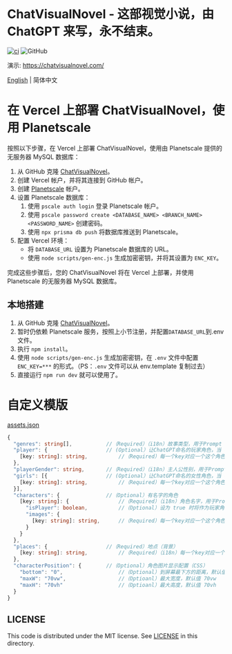 # ChatVisualNovel - 这部视觉小说，由 ChatGPT 来写，永不结束。

[![ci](https://github.com/prompt-engineering/chat-visual-novel/actions/workflows/ci.yml/badge.svg)](https://github.com/prompt-engineering/chat-visual-novel/actions/workflows/ci.yml)
![GitHub](https://img.shields.io/github/license/prompt-engineering/chat-visual-novel)

演示: https://chatvisualnovel.com/

[English](./README.md) | 简体中文

# 在 Vercel 上部署 ChatVisualNovel，使用 Planetscale

按照以下步骤，在 Vercel 上部署 ChatVisualNovel，使用由 Planetscale 提供的无服务器 MySQL 数据库：

1.  从 GitHub 克隆 [ChatVisualNovel](https://github.com/prompt-engineering/chat-visual-novel)。
2.  创建 Vercel 帐户，并将其连接到 GitHub 帐户。
3.  创建 [Planetscale](https://app.planetscale.com) 帐户。
4.  设置 Planetscale 数据库：
    1.  使用 `pscale auth login` 登录 Planetscale 帐户。
    2.  使用 `pscale password create <DATABASE_NAME> <BRANCH_NAME> <PASSWORD_NAME>` 创建密码。
    3.  使用 `npx prisma db push` 将数据库推送到 Planetscale。
5.  配置 Vercel 环境：
    - 将 `DATABASE_URL` 设置为 Planetscale 数据库的 URL。
    - 使用 `node scripts/gen-enc.js` 生成加密密钥，并将其设置为 `ENC_KEY`。

完成这些步骤后，您的 ChatVisualNovel 将在 Vercel 上部署，并使用 Planetscale 的无服务器 MySQL 数据库。

## 本地搭建

1. 从 GitHub 克隆 [ChatVisualNovel](https://github.com/prompt-engineering/chat-visual-novel)。
2. 暂时仍依赖 Planetscale 服务，按照上小节注册，并配置`DATABASE_URL`到.env 文件。
3. 执行 `npm install`。
4. 使用 `node scripts/gen-enc.js` 生成加密密钥，在 `.env` 文件中配置 `ENC_KEY=***` 的形式。（PS：`.env` 文件可以从 env.template 复制过去）
5. 直接运行 `npm run dev` 就可以使用了。

# 自定义模版

[assets.json](src/assets/assets.json)

```typescript
{
  "genres": string[],           //（Required）（i18n）故事类型，用于Prompt
  "player": {                   // (Optional）让ChatGPT命名的玩家角色，当 characters 中不存在 isPlayer: true 的角色时使用。
    [key: string]: string,          //（Required）每一个key对应一个这个角色的表情，可以是任意数量但必须存在一个 neutral，角色列表中第一位角色的所有可能表情将被使用在 Prompt 中作为可挑选的 mood。value 是这个表情对应的图片地址。
  },
  "playerGender": string,       //（Required）（i18n）主人公性别，用于Prompt
  "girls": [{                   // (Optional）让ChatGPT命名的女性角色，当 characters 中不存在 isPlayer: false 的角色时使用。
    [key: string]: string,          //（Required）每一个key对应一个这个角色的表情，可以是任意数量但必须存在一个 neutral，角色列表中第一位角色的所有可能表情将被使用在 Prompt 中作为可挑选的 mood。value 是这个表情对应的图片地址。
  }],
  "characters": {               //（Optional）有名字的角色
    [key: string]: {                //（Required）（i18n）角色名字，用于Prompt
      "isPlayer": boolean,          //（Optional）设为 true 时将作为玩家角色，请只设置一个玩家角色。
      "images": {
        [key: string]: string,      //（Required）每一个key对应一个这个角色的表情，可以是任意数量但必须存在一个 neutral，角色列表中第一位角色的所有可能表情将被使用在 Prompt 中作为可挑选的 mood。value 是这个表情对应的图片地址。
      }
    }
  },
  "places": {                   //（Required）地点（背景）
    [key: string]: string,          //（Required）（i18n）每一个key对应一个地点，可以是任意数量但必须至少存在一个，所有可能的地点将被使用在 Prompt 中作为可挑选的 location。value 是这个地点对应的图片地址。
  },
  "characterPosition": {        //（Optional）角色图片显示配置（CSS）
    "bottom": "0",                  //（Optional）到屏幕最下方的距离，默认值 100% (文字对话框高度）
    "maxW": "70vw",                 //（Optioanl）最大宽度，默认值 70vw
    "maxH": "70vh"                  //（Optioanl）最大高度，默认值 70vh
  }
}
```

## LICENSE

This code is distributed under the MIT license. See [LICENSE](./LICENSE) in this directory.
